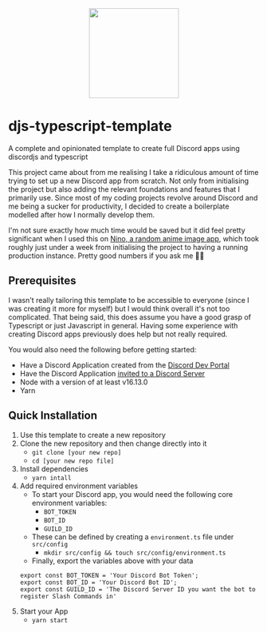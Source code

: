 <div align="center">
  <img src="https://cdn.discordapp.com/attachments/1089616880576245853/1094559253395689562/mitsuha.jpg" style="width: 180px" />
</div>

# djs-typescript-template

A complete and opinionated template to create full Discord apps using discordjs and typescript

This project came about from me realising I take a ridiculous amount of time trying to set up a new Discord app from scratch. Not only from initialising the project but also adding the relevant foundations and features that I primarily use. Since most of my coding projects revolve around Discord and me being a sucker for productivity, I decided to create a boilerplate modelled after how I normally develop them.

I'm not sure exactly how much time would be saved but it did feel pretty significant when I used this on [Nino, a random anime image app](https://github.com/vexuas/nino), which took roughly just under a week from initialising the project to having a running production instance. Pretty good numbers if you ask me 🤷‍♂️


## Prerequisites
I wasn't really tailoring this template to be accessible to everyone (since I was creating it more for myself) but I would think overall it's not too complicated. That being said, this does assume you have a good grasp of Typescript or just Javascript in general. Having some experience with creating Discord apps previously does help but not really required.

You would also need the following before getting started:
- Have a Discord Application created from the [Discord Dev Portal](https://discordjs.guide/preparations/setting-up-a-bot-application.html#creating-your-bot)
- Have the Discord Application [invited to a Discord Server](https://discordjs.guide/preparations/adding-your-bot-to-servers.html#bot-invite-links)
- Node with a version of at least v16.13.0
- Yarn

## Quick Installation
1. Use this template to create a new repository
2. Clone the new repository and then change directly into it
    - `git clone [your new repo]`
    - `cd [your new repo file]`
3. Install dependencies
    - `yarn intall`
4. Add required environment variables
    - To start your Discord app, you would need the following core environment variables:
        - `BOT_TOKEN`
        - `BOT_ID`
        - `GUILD_ID`
    - These can be defined by creating a `environment.ts` file under `src/config`
        - `mkdir src/config && touch src/config/environment.ts`
    - Finally, export the variables above with your data
    ```
    export const BOT_TOKEN = 'Your Discord Bot Token';
    export const BOT_ID = 'Your Discord Bot ID';
    export const GUILD_ID = 'The Discord Server ID you want the bot to register Slash Commands in'
    ```
 5. Start your App
     - `yarn start`
